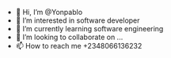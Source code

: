 - 👋 Hi, I’m @Yonpablo
- 👀 I’m interested in software developer
- 🌱 I’m currently learning software engineering
- 💞️ I’m looking to collaborate on ...
- 📫 How to reach me +2348066136232

<!---
Yonpablo/Yonpablo is a ✨ special ✨ repository because its `README.md` (this file) appears on your GitHub profile.
You can click the Preview link to take a look at your changes.
--->
